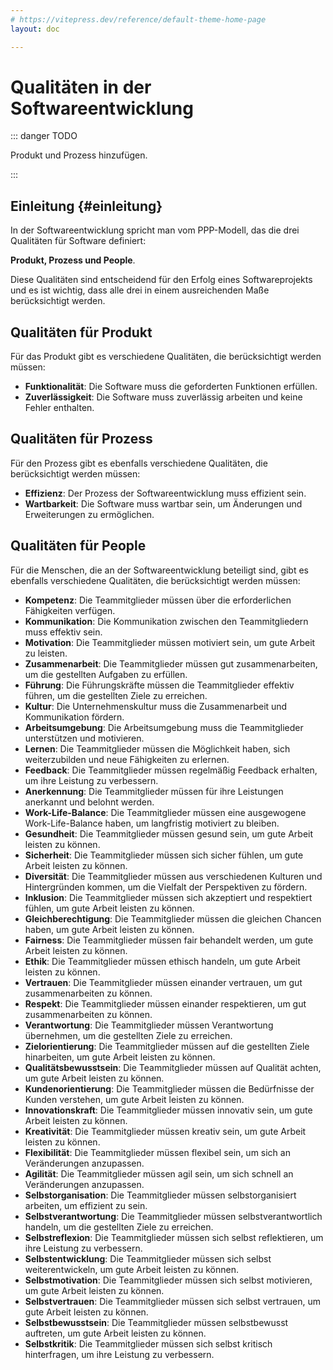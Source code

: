 ```yaml
---
# https://vitepress.dev/reference/default-theme-home-page
layout: doc

---
```



# Qualitäten in der Softwareentwicklung

::: danger TODO

Produkt und Prozess hinzufügen.

:::

## Einleitung {#einleitung}

In der Softwareentwicklung spricht man vom PPP-Modell, das die drei Qualitäten für Software definiert:

**Produkt, Prozess und People**.

Diese Qualitäten sind entscheidend für den Erfolg eines Softwareprojekts und es ist wichtig, dass alle drei in einem ausreichenden Maße berücksichtigt werden.

## Qualitäten für Produkt

Für das Produkt gibt es verschiedene Qualitäten, die berücksichtigt werden müssen:

- **Funktionalität**: Die Software muss die geforderten Funktionen erfüllen.
- **Zuverlässigkeit**: Die Software muss zuverlässig arbeiten und keine Fehler enthalten.

## Qualitäten für Prozess

Für den Prozess gibt es ebenfalls verschiedene Qualitäten, die berücksichtigt werden müssen:

- **Effizienz**: Der Prozess der Softwareentwicklung muss effizient sein.
- **Wartbarkeit**: Die Software muss wartbar sein, um Änderungen und Erweiterungen zu ermöglichen.

## Qualitäten für People

Für die Menschen, die an der Softwareentwicklung beteiligt sind, gibt es ebenfalls verschiedene Qualitäten, die berücksichtigt werden müssen:

- **Kompetenz**: Die Teammitglieder müssen über die erforderlichen Fähigkeiten verfügen.
- **Kommunikation**: Die Kommunikation zwischen den Teammitgliedern muss effektiv sein.
- **Motivation**: Die Teammitglieder müssen motiviert sein, um gute Arbeit zu leisten.
- **Zusammenarbeit**: Die Teammitglieder müssen gut zusammenarbeiten, um die gestellten Aufgaben zu erfüllen.
- **Führung**: Die Führungskräfte müssen die Teammitglieder effektiv führen, um die gestellten Ziele zu erreichen.
- **Kultur**: Die Unternehmenskultur muss die Zusammenarbeit und Kommunikation fördern.
- **Arbeitsumgebung**: Die Arbeitsumgebung muss die Teammitglieder unterstützen und motivieren.
- **Lernen**: Die Teammitglieder müssen die Möglichkeit haben, sich weiterzubilden und neue Fähigkeiten zu erlernen.
- **Feedback**: Die Teammitglieder müssen regelmäßig Feedback erhalten, um ihre Leistung zu verbessern.
- **Anerkennung**: Die Teammitglieder müssen für ihre Leistungen anerkannt und belohnt werden.
- **Work-Life-Balance**: Die Teammitglieder müssen eine ausgewogene Work-Life-Balance haben, um langfristig motiviert zu bleiben.
- **Gesundheit**: Die Teammitglieder müssen gesund sein, um gute Arbeit leisten zu können.
- **Sicherheit**: Die Teammitglieder müssen sich sicher fühlen, um gute Arbeit leisten zu können.
- **Diversität**: Die Teammitglieder müssen aus verschiedenen Kulturen und Hintergründen kommen, um die Vielfalt der Perspektiven zu fördern.
- **Inklusion**: Die Teammitglieder müssen sich akzeptiert und respektiert fühlen, um gute Arbeit leisten zu können.
- **Gleichberechtigung**: Die Teammitglieder müssen die gleichen Chancen haben, um gute Arbeit leisten zu können.
- **Fairness**: Die Teammitglieder müssen fair behandelt werden, um gute Arbeit leisten zu können.
- **Ethik**: Die Teammitglieder müssen ethisch handeln, um gute Arbeit leisten zu können.
- **Vertrauen**: Die Teammitglieder müssen einander vertrauen, um gut zusammenarbeiten zu können.
- **Respekt**: Die Teammitglieder müssen einander respektieren, um gut zusammenarbeiten zu können.
- **Verantwortung**: Die Teammitglieder müssen Verantwortung übernehmen, um die gestellten Ziele zu erreichen.
- **Zielorientierung**: Die Teammitglieder müssen auf die gestellten Ziele hinarbeiten, um gute Arbeit leisten zu können.
- **Qualitätsbewusstsein**: Die Teammitglieder müssen auf Qualität achten, um gute Arbeit leisten zu können.
- **Kundenorientierung**: Die Teammitglieder müssen die Bedürfnisse der Kunden verstehen, um gute Arbeit leisten zu können.
- **Innovationskraft**: Die Teammitglieder müssen innovativ sein, um gute Arbeit leisten zu können.
- **Kreativität**: Die Teammitglieder müssen kreativ sein, um gute Arbeit leisten zu können.
- **Flexibilität**: Die Teammitglieder müssen flexibel sein, um sich an Veränderungen anzupassen.
- **Agilität**: Die Teammitglieder müssen agil sein, um sich schnell an Veränderungen anzupassen.
- **Selbstorganisation**: Die Teammitglieder müssen selbstorganisiert arbeiten, um effizient zu sein.
- **Selbstverantwortung**: Die Teammitglieder müssen selbstverantwortlich handeln, um die gestellten Ziele zu erreichen.
- **Selbstreflexion**: Die Teammitglieder müssen sich selbst reflektieren, um ihre Leistung zu verbessern.
- **Selbstentwicklung**: Die Teammitglieder müssen sich selbst weiterentwickeln, um gute Arbeit leisten zu können.
- **Selbstmotivation**: Die Teammitglieder müssen sich selbst motivieren, um gute Arbeit leisten zu können.
- **Selbstvertrauen**: Die Teammitglieder müssen sich selbst vertrauen, um gute Arbeit leisten zu können.
- **Selbstbewusstsein**: Die Teammitglieder müssen selbstbewusst auftreten, um gute Arbeit leisten zu können.
- **Selbstkritik**: Die Teammitglieder müssen sich selbst kritisch hinterfragen, um ihre Leistung zu verbessern.
